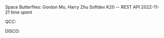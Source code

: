 Space Butterflies: Gordon Mo, Harry Zhu
Softdev
K20 -- REST API 
2022-11-21
time spent

QCC:

DISCO: